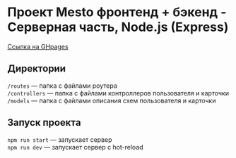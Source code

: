 # Проект Mesto фронтенд + бэкенд - Серверная часть, Node.js (Express)

[Ссылка на GHpages](https://github.com/RoJy87/express-mesto-gha)

## Директории

`/routes` — папка с файлами роутера  
`/controllers` — папка с файлами контроллеров пользователя и карточки  
`/models` — папка с файлами описания схем пользователя и карточки

## Запуск проекта

`npm run start` — запускает сервер  
`npm run dev` — запускает сервер с hot-reload
